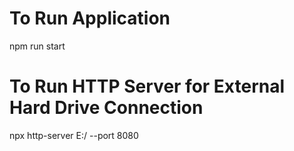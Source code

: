 # To Run Application

npm run start

# To Run HTTP Server for External Hard Drive Connection

npx http-server E:/ --port 8080
